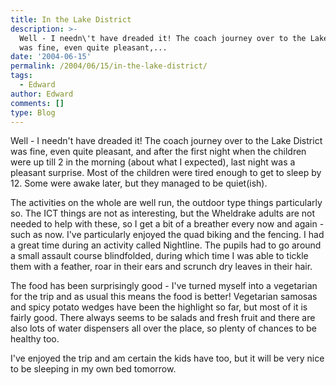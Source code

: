 ```yaml
---
title: In the Lake District
description: >-
  Well - I needn\'t have dreaded it! The coach journey over to the Lake District
  was fine, even quite pleasant,...
date: '2004-06-15'
permalink: /2004/06/15/in-the-lake-district/
tags:
  - Edward
author: Edward
comments: []
type: Blog
---
```


Well - I needn\'t have dreaded it! The coach journey over to the Lake
District was fine, even quite pleasant, and after the first night when
the children were up till 2 in the morning (about what I expected), last
night was a pleasant surprise. Most of the children were tired enough to
get to sleep by 12. Some were awake later, but they managed to be
quiet(ish).

The activities on the whole are well run, the outdoor type things
particularly so. The ICT things are not as interesting, but the
Wheldrake adults are not needed to help with these, so I get a bit of a
breather every now and again - such as now. I\'ve particularly enjoyed
the quad biking and the fencing. I had a great time during an activity
called Nightline. The pupils had to go around a small assault course
blindfolded, during which time I was able to tickle them with a feather,
roar in their ears and scrunch dry leaves in their hair.

The food has been surprisingly good - I\'ve turned myself into a
vegetarian for the trip and as usual this means the food is better!
Vegetarian samosas and spicy potato wedges have been the highlight so
far, but most of it is fairly good. There always seems to be salads and
fresh fruit and there are also lots of water dispensers all over the
place, so plenty of chances to be healthy too.

I\'ve enjoyed the trip and am certain the kids have too, but it will be
very nice to be sleeping in my own bed tomorrow.

